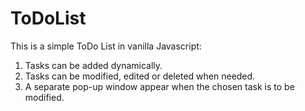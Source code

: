 # ToDoList

This is a simple ToDo List in vanilla Javascript:

1. Tasks can be added dynamically.
2. Tasks can be modified, edited or deleted when needed.
3. A separate pop-up window appear when the chosen task is to be modified.
